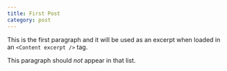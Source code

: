 ```yaml
---
title: First Post
category: post
---
```


This is the first paragraph and it will be used as an excerpt when loaded in an `<Content excerpt />` tag.

This paragraph should *not* appear in that list.
